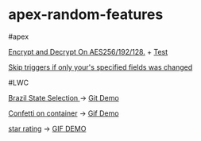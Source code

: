 # apex-random-features


#apex 

[Encrypt and Decrypt On AES256/192/128.](https://github.com/LucasBaierle/apex-random-features/blob/main/force-app/main/default/classes/SecurityUtils.cls) + [Test](https://github.com/LucasBaierle/apex-random-features/blob/main/force-app/main/default/classes/SecurityUtilsTest.cls)

[Skip triggers if only your's specified fields was changed](https://github.com/LucasBaierle/apex-random-features/blob/main/force-app/main/default/classes/TriggerExecutionChecker.cls) 

#LWC

[Brazil State Selection ](https://github.com/LucasBaierle/apex-random-features/tree/main/force-app/main/default/lwc/brazilStateSelection) -> [Git Demo](https://github.com/LucasBaierle/apex-random-features/blob/main/force-app/main/default/lwc/brazilStateSelection/example.gif)

[Confetti on container](https://github.com/LucasBaierle/apex-random-features/tree/main/force-app/main/default/lwc/confettiBox) -> [Gif Demo](https://github.com/LucasBaierle/apex-random-features/blob/main/force-app/main/default/lwc/confettiBox/example.gif)

[star rating](https://github.com/LucasBaierle/apex-random-features/tree/main/force-app/main/default/lwc/starRating) -> [GIF DEMO](https://github.com/LucasBaierle/apex-random-features/blob/main/force-app/main/default/lwc/starRating/example.gif)
